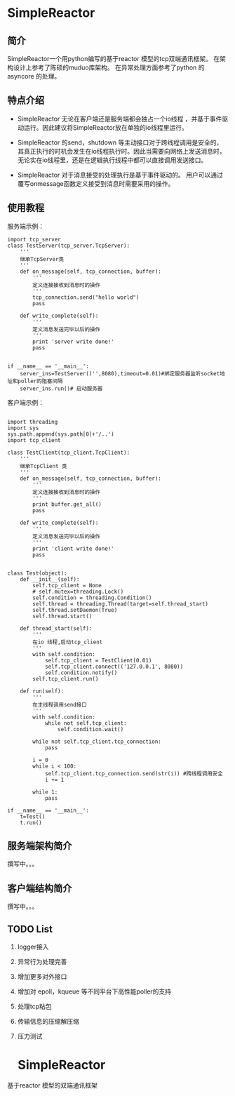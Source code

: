 # SimpleReactor

## 简介

SimpleReactor一个用python编写的基于reactor 模型的tcp双端通讯框架。
在架构设计上参考了陈硕的muduo库架构。
在异常处理方面参考了python 的asyncore 的处理。

## 特点介绍

- SimpleReactor 无论在客户端还是服务端都会独占一个io线程
，并基于事件驱动运行。因此建议将SimpleReactor放在单独的io线程里运行。

- SimpleReactor 的send，shutdown 等主动接口对于跨线程调用是安全的，其真正执行的时机会发生在io线程执行时。因此当需要向网络上发送消息时，无论实在io线程里，还是在逻辑执行线程中都可以直接调用发送接口。

- SimpleReactor 对于消息接受的处理执行是基于事件驱动的。
用户可以通过覆写onmessage函数定义接受到消息时需要采用的操作。


## 使用教程

服务端示例：

```
import tcp_server
class TestServer(tcp_server.TcpServer):
	'''
	继承TcpServer类
	'''
	def on_message(self, tcp_connection, buffer):
		'''
		定义连接接收到消息时的操作
		'''
		tcp_connection.send("hello world")
		pass

	def write_complete(self):
		'''
		定义消息发送完毕以后的操作
		'''
		print 'server write done!'
		pass


if __name__ == '__main__':
	server_ins=TestServer(('',8080),timeout=0.01)#绑定服务器监听socket地址和poller的阻塞间隔
	server_ins.run()# 启动服务器
```

客户端示例：


```

import threading
import sys
sys.path.append(sys.path[0]+'/..')
import tcp_client

class TestClient(tcp_client.TcpClient):
	'''
	继承TcpClient 类
	'''
	def on_message(self, tcp_connection, buffer):
		'''
		定义连接接收到消息时的操作
		'''
		print buffer.get_all()
		pass

	def write_complete(self):
		'''
		定义消息发送完毕以后的操作
		'''
		print 'client write done!'
		pass


class Test(object):
	def __init__(self):
		self.tcp_client = None
		# self.mutex=threading.Lock()
		self.condition = threading.Condition()
		self.thread = threading.Thread(target=self.thread_start)
		self.thread.setDaemon(True)
		self.thread.start()

	def thread_start(self):
		'''
		在io 线程,启动tcp_client
		'''
		with self.condition:
			self.tcp_client = TestClient(0.01)
			self.tcp_client.connect(('127.0.0.1', 8080))
			self.condition.notify()
		self.tcp_client.run()

	def run(self):
		'''
		在主线程调用send接口
		'''
		with self.condition:
			while not self.tcp_client:
				self.condition.wait()

		while not self.tcp_client.tcp_connection:
			pass

		i = 0
		while i < 100:
			self.tcp_client.tcp_connection.send(str(i)) #跨线程调用安全
			i += 1

		while 1:
			pass

if __name__ == '__main__':
	t=Test()
	t.run()
```


## 服务端架构简介

撰写中。。。


## 客户端结构简介

撰写中。。。

## TODO List

1. logger接入
2. 异常行为处理完善
3. 增加更多对外接口
4. 增加对 epoll，kqueue 等不同平台下高性能poller的支持
5. 处理tcp粘包
6. 传输信息的压缩解压缩
7. 压力测试

    # SimpleReactor
基于reactor 模型的双端通讯框架
